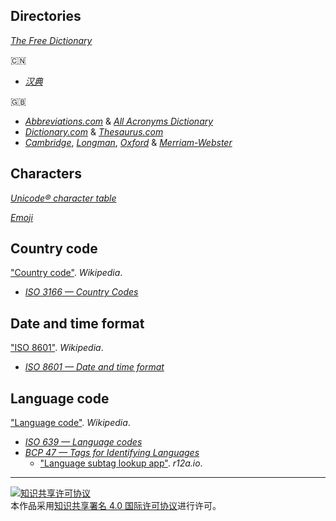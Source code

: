 ## Directories

[*The Free Dictionary*](http://thefreedictionary.com/)

:cn:
+ [*汉典*](http://zdic.net/)

:gb:
+ [*Abbreviations.com*](https://abbreviations.com/) & [*All Acronyms Dictionary*](https://allacronyms.com/)
+ [*Dictionary.com*](http://dictionary.com/) & [*Thesaurus.com*](http://thesaurus.com/)
+ [*Cambridge*](http://dictionary.cambridge.org/), [*Longman*](http://ldoceonline.com/), [*Oxford*](http://oxforddictionaries.com/) & [*Merriam-Webster*](http://merriam-webster.com/)

## Characters

[*Unicode® character table*](http://unicode-table.com/)

[*Emoji*](http://iemoji.com/)

## Country code

["Country code"](https://wikipedia.org/wiki/Country_code). *Wikipedia*.
+ [*ISO 3166 — Country Codes*](https://iso.org/iso-3166-country-codes.html)

## Date and time format

["ISO 8601"](https://wikipedia.org/wiki/ISO_8601). *Wikipedia*.
+ [*ISO 8601 — Date and time format*](https://iso.org/iso-8601-date-and-time-format.html)

## Language code

["Language code"](https://wikipedia.org/wiki/Language_code). *Wikipedia*.
+ [*ISO 639 — Language codes*](https://iso.org/iso-639-language-codes.html)
+ [*BCP 47 — Tags for Identifying Languages*](https://tools.ietf.org/html/bcp47)
    + ["Language subtag lookup app"](https://r12a.github.io/app-subtags/). *r12a.io*.

___
<a rel="license" href="http://creativecommons.org/licenses/by/4.0/"><img alt="知识共享许可协议" style="border-width:0" src="https://i.creativecommons.org/l/by/4.0/88x31.png" /></a><br />本作品采用<a rel="license" href="http://creativecommons.org/licenses/by/4.0/">知识共享署名 4.0 国际许可协议</a>进行许可。
